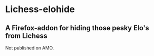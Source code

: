 # Lichess-elohide
## A Firefox-addon for hiding those pesky Elo's from Lichess

Not published on AMO.

